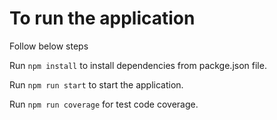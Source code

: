 # To run the application

Follow below steps

Run ```npm install``` to install dependencies from packge.json file.

Run ```npm run start``` to start the application.

Run ```npm run coverage``` for test code coverage.
